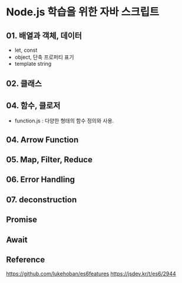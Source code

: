 # Node.js 학습을 위한 자바 스크립트

## 01. 배열과 객체, 데이터

- let, const
- object, 단축 프로퍼티 표기
- template string



## 02. 클래스

## 04. 함수, 클로저

- function.js : 다양한 형태의 함수 정의와 사용.


## 04. Arrow Function

## 05. Map, Filter, Reduce


## 06. Error Handling


## 07. deconstruction



## Promise

## Await


## Reference

https://github.com/lukehoban/es6features
https://jsdev.kr/t/es6/2944